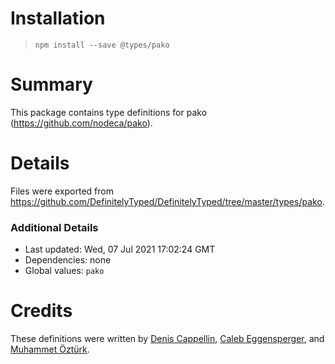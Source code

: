 # Installation
> `npm install --save @types/pako`

# Summary
This package contains type definitions for pako (https://github.com/nodeca/pako).

# Details
Files were exported from https://github.com/DefinitelyTyped/DefinitelyTyped/tree/master/types/pako.

### Additional Details
 * Last updated: Wed, 07 Jul 2021 17:02:24 GMT
 * Dependencies: none
 * Global values: `pako`

# Credits
These definitions were written by [Denis Cappellin](https://github.com/cappellin), [Caleb Eggensperger](https://github.com/calebegg), and [Muhammet Öztürk](https://github.com/hlthi).
